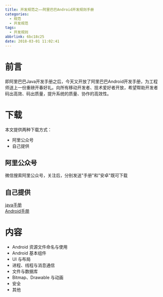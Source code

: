```yaml
---
title: 开发规范之——阿里巴巴Android开发规则手册
categories:
  - 规范
  - 开发规范
tags:
  - 开发规则
abbrlink: 6bc18c25
date: 2018-03-01 11:02:41
---
```

# 前言 
即阿里巴巴Java开发手册之后，今天又开放了阿里巴巴Android开发手册，为工程师送上一份重磅开春好礼。向所有移动开发者、技术爱好者开放，希望帮助开发者码出高效、码出质量，提升系统的质量、协作的高效性。
<!--more-->  
# 下载  
本文提供两种下载方式： 
 
- 阿里公众号 
- 自己提供

## 阿里公众号  
微信搜索阿里公众号，关注后，分别发送"手册"和"安卓"既可下载
## 自己提供 
[java手册][1]  
[Android手册][2]
# 内容 

- Android 资源文件命名与使用
- Android 基本组件
- UI 与布局
- 进程、线程与消息通信
- 文件与数据库
- Bitmap、Drawable 与动画
- 安全
- 其他



[1]: http://blog-files.pgzxc.com/java-manual.pdf
[2]: http://blog-files.pgzxc.com/Android1_0_0.pdf
